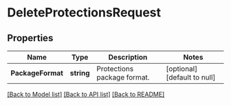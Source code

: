 # DeleteProtectionsRequest

## Properties
Name | Type | Description | Notes
------------ | ------------- | ------------- | -------------
**PackageFormat** | **string** | Protections package format. | [optional] [default to null]

[[Back to Model list]](../README.md#documentation-for-models) [[Back to API list]](../README.md#documentation-for-api-endpoints) [[Back to README]](../README.md)


